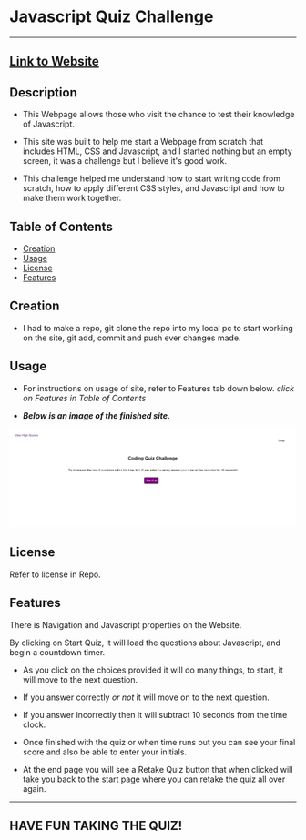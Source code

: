 
# Javascript Quiz Challenge

---

## [Link to Website](https://kev-castro.github.io/javascript-quiz-challenge/)

## Description

- This Webpage allows those who visit the chance to test their knowledge of Javascript.

- This site was built to help me start a Webpage from scratch that includes HTML, CSS and Javascript, and I started nothing but an empty screen, it was a challenge but I believe it's good work.

- This challenge helped me understand how to start writing code from scratch, how to apply different CSS styles, and Javascript and how to make them work together.

## Table of Contents

- [Creation](#creation)
- [Usage](#usage)
- [License](#license)
- [Features](#features)

## Creation

- I had to make a repo, git clone the repo into my local pc to start working on the site, git add, commit and push ever changes made.


## Usage

- For instructions on usage of site, refer to Features tab down below. *click on Features in Table of Contents*

- ***Below is an image of the finished site.***

![Alt text](./images/Screenshot%202023-09-17%20215304.png)

## License

Refer to license in Repo.

## Features

There is Navigation and Javascript properties on the Website.

By clicking on Start Quiz, it will load the questions about Javascript, and begin a countdown timer.

- As you click on the choices provided it will do many things, to start, it will move to the next question.

- If you answer correctly *or not* it will move on to the next question.

- If you answer incorrectly then it will subtract 10 seconds from the time clock. 

- Once finished with the quiz or when time runs out you can see your final score and also be able to enter your initials.

- At the end page you will see a Retake Quiz button that when clicked will take you back to the start page where you can retake the quiz all over again.

---
HAVE FUN TAKING THE QUIZ!
---